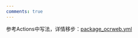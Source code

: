 ```yaml
---
comments: true
---
```


参考Actions中写法，详情移步：[package_ocrweb.yml](https://github.com/RapidAI/RapidOCR/blob/2417a22be8a2f830f58c405c5f9d3d4f1fc1ed1e/.github/workflows/package_ocrweb.yml)


